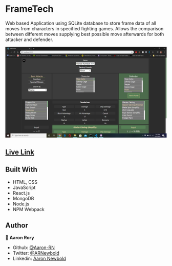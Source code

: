 # FrameTech
Web based Application using SQLite database to store frame data of all moves from characters in specified fighting games. Allows the comparison between different moves supplying best possible move afterwards for both attacker and defender.

![screenshot](./screenshot.png)

## [Live Link](https://frametech.netlify.app/)

## Built With

- HTML, CSS
- JavaScript
- React.js
- MongoDB
- Node.js
- NPM Webpack

## Author

👤 **Aaron Rory**

- Github: [@Aaron-RN](https://github.com/Aaron-RN)
- Twitter: [@ARNewbold](https://twitter.com/ARNewbold)
- Linkedin: [Aaron Newbold](https://www.linkedin.com/in/aaron-newbold-1b9233187/)
